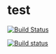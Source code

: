 # test
[![Build Status](https://travis-ci.org/slusnys/test.svg?branch=master)](https://travis-ci.org/slusnys/test)

[![Build status](https://ci.appveyor.com/api/projects/status/n80yyy881o69f9pe/branch/master?svg=true)](https://ci.appveyor.com/project/slusnys/test/branch/master)


